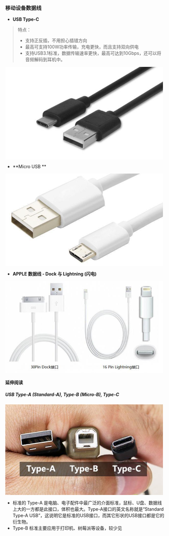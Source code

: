 ### 移动设备数据线


- **USB Type-C** 
> 特点：
>
> * 支持正反插，不用担心插错方向
> * 最高可支持100W功率传输，充电更快，而且支持双向供电
> * 支持USB3.1标准，数据传输速率更快，最高可达到10Gbps，还可以将音频解码到耳机中。

<img src="../images/Chapter1/Type-C.jpg" width="500" align=center />

- **Micro USB ** 

<img src="../images/Chapter1/Micro USB.jpg" width="500" align=center />

- **APPLE 数据线 - Dock 与 Lightning (闪电)**

<img src="../images/Chapter1/ipone.jpg" width="500" align=center />


#### 延伸阅读

##### **USB Type-A (Standard-A),  Type-B (Micro-B),  Type-C** 

<img src="../images/Chapter1/Type-ABC.jpg" width="500" align=center />

* 标准的 Type-A 是电脑、电子配件中最广泛的介面标准，鼠标、U盘、数据线上大的一方都是此接口，体积也最大。Type-A接口的英文名称就是“Standard Type-A USB”，这说明它是标准的USB接口，而其它形状的USB接口都是它的衍生物。
* Type-B 标准主要应用于打印机、树莓派等设备，较少见

